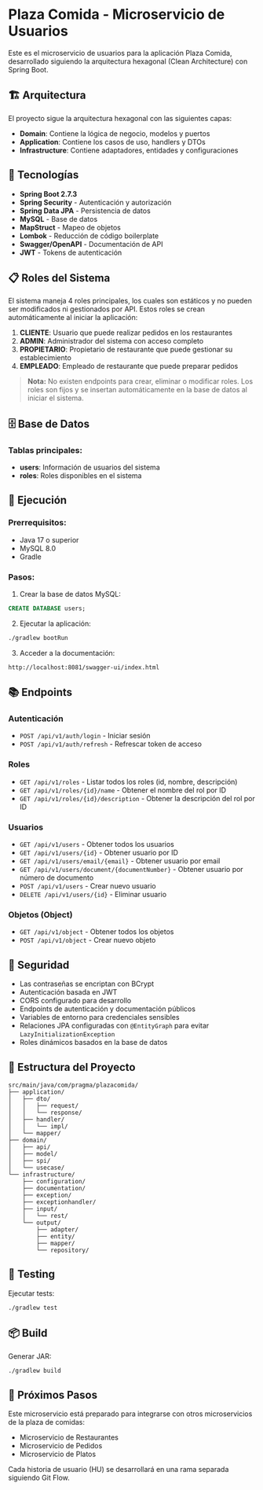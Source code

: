 # Plaza Comida - Microservicio de Usuarios

Este es el microservicio de usuarios para la aplicación Plaza Comida, desarrollado siguiendo la arquitectura hexagonal (Clean Architecture) con Spring Boot.

## 🏗️ Arquitectura

El proyecto sigue la arquitectura hexagonal con las siguientes capas:

- **Domain**: Contiene la lógica de negocio, modelos y puertos
- **Application**: Contiene los casos de uso, handlers y DTOs
- **Infrastructure**: Contiene adaptadores, entidades y configuraciones

## 🚀 Tecnologías

- **Spring Boot 2.7.3**
- **Spring Security** - Autenticación y autorización
- **Spring Data JPA** - Persistencia de datos
- **MySQL** - Base de datos
- **MapStruct** - Mapeo de objetos
- **Lombok** - Reducción de código boilerplate
- **Swagger/OpenAPI** - Documentación de API
- **JWT** - Tokens de autenticación

## 📋 Roles del Sistema

El sistema maneja 4 roles principales, los cuales son estáticos y no pueden ser modificados ni gestionados por API. Estos roles se crean automáticamente al iniciar la aplicación:

1. **CLIENTE**: Usuario que puede realizar pedidos en los restaurantes
2. **ADMIN**: Administrador del sistema con acceso completo
3. **PROPIETARIO**: Propietario de restaurante que puede gestionar su establecimiento
4. **EMPLEADO**: Empleado de restaurante que puede preparar pedidos

> **Nota:** No existen endpoints para crear, eliminar o modificar roles. Los roles son fijos y se insertan automáticamente en la base de datos al iniciar el sistema.

## 🗄️ Base de Datos

### Tablas principales:

- **users**: Información de usuarios del sistema
- **roles**: Roles disponibles en el sistema


## 🚀 Ejecución

### Prerrequisitos:
- Java 17 o superior
- MySQL 8.0
- Gradle

### Pasos:
1. Crear la base de datos MySQL:
```sql
CREATE DATABASE users;
```

2. Ejecutar la aplicación:
```bash
./gradlew bootRun
```

3. Acceder a la documentación:
```
http://localhost:8081/swagger-ui/index.html
```

## 📚 Endpoints

### Autenticación
- `POST /api/v1/auth/login` - Iniciar sesión
- `POST /api/v1/auth/refresh` - Refrescar token de acceso

### Roles
- `GET /api/v1/roles` - Listar todos los roles (id, nombre, descripción)
- `GET /api/v1/roles/{id}/name` - Obtener el nombre del rol por ID
- `GET /api/v1/roles/{id}/description` - Obtener la descripción del rol por ID

### Usuarios
- `GET /api/v1/users` - Obtener todos los usuarios
- `GET /api/v1/users/{id}` - Obtener usuario por ID
- `GET /api/v1/users/email/{email}` - Obtener usuario por email
- `GET /api/v1/users/document/{documentNumber}` - Obtener usuario por número de documento
- `POST /api/v1/users` - Crear nuevo usuario
- `DELETE /api/v1/users/{id}` - Eliminar usuario

### Objetos (Object)
- `GET /api/v1/object` - Obtener todos los objetos
- `POST /api/v1/object` - Crear nuevo objeto

## 🔐 Seguridad

- Las contraseñas se encriptan con BCrypt
- Autenticación basada en JWT
- CORS configurado para desarrollo
- Endpoints de autenticación y documentación públicos
- Variables de entorno para credenciales sensibles
- Relaciones JPA configuradas con `@EntityGraph` para evitar `LazyInitializationException`
- Roles dinámicos basados en la base de datos

## 📝 Estructura del Proyecto

```
src/main/java/com/pragma/plazacomida/
├── application/
│   ├── dto/
│   │   ├── request/
│   │   └── response/
│   ├── handler/
│   │   └── impl/
│   └── mapper/
├── domain/
│   ├── api/
│   ├── model/
│   ├── spi/
│   └── usecase/
└── infrastructure/
    ├── configuration/
    ├── documentation/
    ├── exception/
    ├── exceptionhandler/
    ├── input/
    │   └── rest/
    └── output/
        ├── adapter/
        ├── entity/
        ├── mapper/
        └── repository/
```

## 🧪 Testing

Ejecutar tests:
```bash
./gradlew test
```

## 📦 Build

Generar JAR:
```bash
./gradlew build
```

## 🔄 Próximos Pasos

Este microservicio está preparado para integrarse con otros microservicios de la plaza de comidas:
- Microservicio de Restaurantes
- Microservicio de Pedidos
- Microservicio de Platos

Cada historia de usuario (HU) se desarrollará en una rama separada siguiendo Git Flow.



